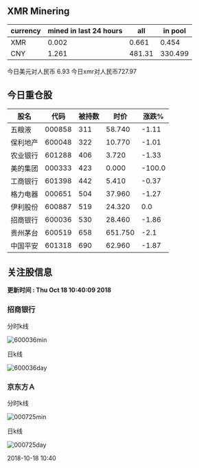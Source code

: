 ## XMR Minering

|currency|mined in last 24 hours|all|in pool|
|---|---|---|---|
|XMR|0.002|0.661|0.454|
|CNY|1.261|481.31|330.499|

今日美元对人民币 6.93	今日xmr对人民币727.97


## 今日重仓股 

|股名|代码|被持数|时价|涨跌%|
|---|---|---|---|---|
|五粮液|000858|311|58.740|-1.11|
|保利地产|600048|322|10.770|-1.01|
|农业银行|601288|406|3.720|-1.33|
|美的集团|000333|423|0.000|-100.0|
|工商银行|601398|442|5.410|-0.37|
|格力电器|000651|504|37.960|-1.27|
|伊利股份|600887|519|24.320|0.0|
|招商银行|600036|530|28.460|-1.86|
|贵州茅台|600519|658|651.750|-2.1|
|中国平安|601318|690|62.960|-1.87|

## 关注股信息
**更新时间 : Thu Oct 18 10:40:09 2018**
### 招商银行 
分时k线

![600036min](http://image.sinajs.cn/newchart/min/n/sh600036.gif)

日k线

![600036day](http://image.sinajs.cn/newchart/daily/n/sh600036.gif)

### 京东方Ａ 
分时k线

![000725min](http://image.sinajs.cn/newchart/min/n/sz000725.gif)

日k线

![000725day](http://image.sinajs.cn/newchart/daily/n/sz000725.gif)

2018-10-18 10:40